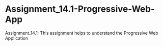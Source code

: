 # Assignment_14.1-Progressive-Web-App
Assignment_14.1: This assignment helps to understand the Progressive Web Application
